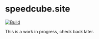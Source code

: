 # speedcube.site

[![Build](https://img.shields.io/circleci/project/github/scottbedard/speedcube.site/master.svg)](https://circleci.com/gh/scottbedard/speedcube.site)

This is a work in progress, check back later.
